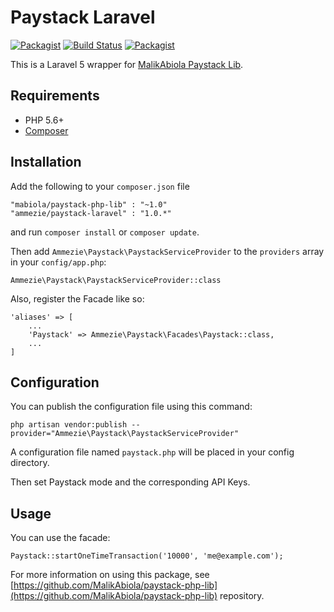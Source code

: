 # Paystack Laravel

[![Packagist](https://img.shields.io/packagist/l/ammezie/paystack-laravel.svg?style=flat-square)](LICENSE.md)
[![Build Status](https://travis-ci.org/ammezie/paystack-laravel.svg?style=flat-square)](https://travis-ci.org/ammezie/paystack-laravel.svg?branch=master)
[![Packagist](https://img.shields.io/packagist/dt/ammezie/paystack-laravel.svg?style=flat-square)](https://packagist.org/packages/ammezie/paystack-laravel)

This is a Laravel 5 wrapper for [MalikAbiola Paystack Lib](https://github.com/MalikAbiola/paystack-php-lib).

## Requirements

 - PHP 5.6+
 - [Composer](https://getcomposer.org/doc/00-intro.md "Composer")

## Installation

Add the following to your `composer.json` file

    "mabiola/paystack-php-lib" : "~1.0"
    "ammezie/paystack-laravel" : "1.0.*"

and run `composer install` or `composer update`.

Then add `Ammezie\Paystack\PaystackServiceProvider` to the `providers` array in your `config/app.php`:

    Ammezie\Paystack\PaystackServiceProvider::class

Also, register the Facade like so:

    'aliases' => [
        ...
        'Paystack' => Ammezie\Paystack\Facades\Paystack::class,
        ...
    ]

## Configuration

You can publish the configuration file using this command:

    php artisan vendor:publish --provider="Ammezie\Paystack\PaystackServiceProvider"

A configuration file named `paystack.php` will be placed in your config directory.

Then set Paystack mode and the corresponding API Keys.

## Usage

You can use the facade:

    Paystack::startOneTimeTransaction('10000', 'me@example.com');

For more information on using this package, see [https://github.com/MalikAbiola/paystack-php-lib](https://github.com/MalikAbiola/paystack-php-lib) repository.
